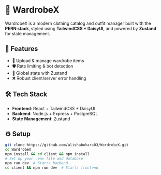 # 👗 WardrobeX

WardrobeX is a modern clothing catalog and outfit manager built with the **PERN stack**, styled using **TailwindCSS + DaisyUI**, and powered by **Zustand** for state management.

## 🚀 Features

- 📸 Upload & manage wardrobe items
- 🛡️ Rate limiting & bot detection
- 🧠 Global state with Zustand
- ❌ Robust client/server error handling

## 🛠 Tech Stack

- **Frontend**: React + TailwindCSS + DaisyUI  
- **Backend**: Node.js + Express + PostgreSQL  
- **State Management**: Zustand  

## ⚙️ Setup

```bash
git clone https://github.com/alishabohara03/WardrobeX.git
cd WardrobeX
npm install && cd client && npm install
# Set up your .env file and database
npm run dev  # Starts backend
cd client && npm run dev  # Starts frontend

